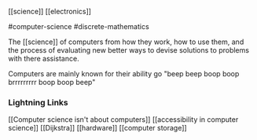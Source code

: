 [[science]]
[[electronics]]

#computer-science #discrete-mathematics

The [[science]] of computers from how they work, how to use them, and the process of evaluating new better ways to devise solutions to problems with there assistance.

Computers are mainly known for their ability go "beep beep boop boop brrrrrrrrr boop boop beep"
### Lightning Links
[[Computer science isn't about computers]]     [[accessibility in computer science]]     [[Dijkstra]]     [[hardware]]     [[computer storage]]